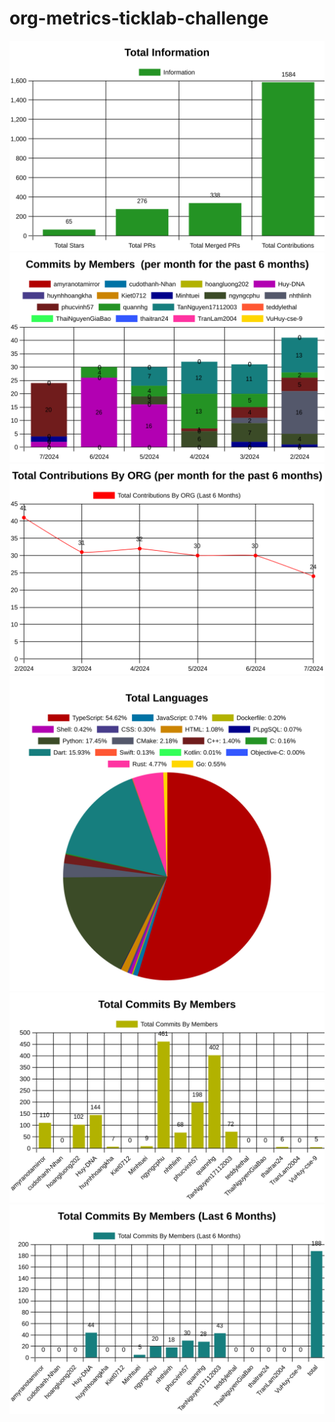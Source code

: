 # org-metrics-ticklab-challenge

<div align=center>
  <img src="https://github.com/TranLam2004/org-metrics-ticklab-challenge/blob/main/TOPNG/img/Information.svg" />
 </div>
 <div align=center>
  <img src="https://github.com/TranLam2004/org-metrics-ticklab-challenge/blob/main/TOPNG/img/MemberCommitBy6Month.svg" />
 </div>
 <div align=center>
  <img src="https://github.com/TranLam2004/org-metrics-ticklab-challenge/blob/main/TOPNG/img/TotalContributionsBy6Month.svg" />
 </div>
 <div align=center>
  <img src="https://github.com/TranLam2004/org-metrics-ticklab-challenge/blob/main/TOPNG/img/TotalLanguages.svg" />
 </div>
  <div align=center>
  <img src="https://github.com/TranLam2004/org-metrics-ticklab-challenge/blob/main/TOPNG/img/TotalMembersCommit.svg" />
 </div>
  <div align=center>
  <img src="https://github.com/TranLam2004/org-metrics-ticklab-challenge/blob/main/TOPNG/img/TotalMembersCommitBy6Month.svg" />
 </div>

 
 
